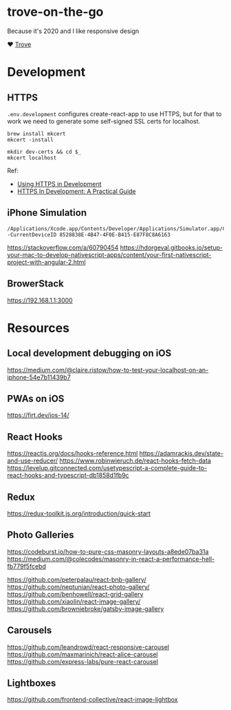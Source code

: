 # trove-on-the-go

Because it's 2020 and I like responsive design

❤️ [Trove](https://trove.nla.gov.au)

# Development

## HTTPS

`.env.development` configures create-react-app to use HTTPS, but for that to work we need to generate some self-signed SSL certs for localhost.

```
brew install mkcert
mkcert -install
```

```
mkdir dev-certs && cd $_
mkcert localhost
```

Ref:

- [Using HTTPS in Development](https://create-react-app.dev/docs/using-https-in-development/#custom-ssl-certificate)
- [HTTPS In Development: A Practical Guide](https://marmelab.com/blog/2019/01/23/https-in-development.html)

## iPhone Simulation

```
/Applications/Xcode.app/Contents/Developer/Applications/Simulator.app/Contents/MacOS/Simulator -CurrentDeviceID 8528838E-4B47-4F0E-B415-E87F8C8A6163
```

https://stackoverflow.com/a/60790454
https://hdorgeval.gitbooks.io/setup-your-mac-to-develop-nativescript-apps/content/your-first-nativescript-project-with-angular-2.html

## BrowerStack

https://192.168.1.1:3000

# Resources

## Local development debugging on iOS

https://medium.com/@claire.ristow/how-to-test-your-localhost-on-an-iphone-54e7b11439b7

## PWAs on iOS

https://firt.dev/ios-14/

## React Hooks

https://reactjs.org/docs/hooks-reference.html
https://adamrackis.dev/state-and-use-reducer/
https://www.robinwieruch.de/react-hooks-fetch-data
https://levelup.gitconnected.com/usetypescript-a-complete-guide-to-react-hooks-and-typescript-db1858d1fb9c

## Redux

https://redux-toolkit.js.org/introduction/quick-start

## Photo Galleries

https://codeburst.io/how-to-pure-css-masonry-layouts-a8ede07ba31a
https://medium.com/@colecodes/masonry-in-react-a-performance-hell-fb779f5fcebd

https://github.com/peterpalau/react-bnb-gallery/
https://github.com/neptunian/react-photo-gallery/
https://github.com/benhowell/react-grid-gallery
https://github.com/xiaolin/react-image-gallery/
https://github.com/browniebroke/gatsby-image-gallery

## Carousels

https://github.com/leandrowd/react-responsive-carousel
https://github.com/maxmarinich/react-alice-carousel
https://github.com/express-labs/pure-react-carousel

## Lightboxes

https://github.com/frontend-collective/react-image-lightbox
